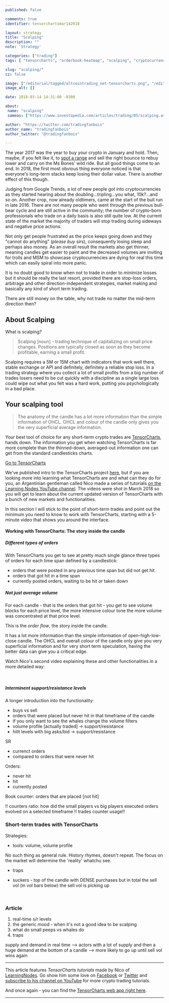 ```yaml
---
published: false

comments: true
identifier: tensorchartsmar142018

layout: strategy
title: "Scalping"
description: ""
note: 'Strategy'

categories: ["trading"]
tags: [ "tensorcharts", "orderbook-heatmap", "scalping", "cryptocurrency-trading"]

slug: "scalping/"
cz: false

image: ["/editorial/tagged/altcointrading_net-tensorcharts.png", "/editorial/tagged/tensorcharts-trap.png"]
image_alt: []

date: 2018-03-14 14:31:00 -0300

about:
 name: "scalping"
 sameas: ["https://www.investopedia.com/articles/trading/05/scalping.asp"]

author: "https://twitter.com/tradingfanbois"
author_name: "tradingfanbois"
author_twitter: "@tradingfanbois"

---
```


The year 2017 was the year to buy your crypto in January and hold. Then, maybe, if you felt like it, to [spot a range](/strategy/wyckoff-ranging-markets) and sell the right bounce to rebuy lower and carry on the Ms Bones' wild ride. But all good things come to an end. In 2018, the first most obvious thing everyone noticed is that everyone's long-term stacks keep losing their dollar value. There is another effect of this though.

Judging from Google Trends, a lot of new people got into cryptocurrencies as they started hearing about the doubling...tripling...you what, 10k?...and so on. Another crop, now already oldtimers, came at the start of the bull run in late 2016. There are not many people who went through the previous bull-bear cycle and are still active in the community; the number of crypto-born professionals who trade on a daily basis is also still quite low. At the current state of the market the majority of traders will stop trading during sideways and negative price actions.

Not only get people frustrated as the price keeps going down and they "cannot do anything" (*please buy sirs*), consequently losing sleep and perhaps also money. As an overall result the markets also get thinner, meaning candles get easier to paint and the decreased volumes are inviting for trolls and MSM to showcase cryptocurrencies are dying for real this time which can easily spiral into more panic.

It is no doubt good to know when not to trade in order to minimize losses but it should be really the last resort, provided there are stop-loss orders, arbitrage and other direction-independent strategies, market making and basically any kind of short term trading.

There are still money on the table, why not trade no matter the mid-term direction then?

## About Scalping

What is scalping?

> Scalping [noun] - trading technique of capitalizing on small price changes. Positions are typically closed as soon as they become profitable, earning a small profit.

Scalping requires a 5M or 15M chart with indicators that work well there, stable exchange or API and definitely, definitely a reliable stop loss. In a trading strategy where you collect a lot of small profits from a big number of trades losers need to be cut quickly with a discipline as a single large loss could wipe out what you felt was a hard work, putting you psychologically in a bad place.

## Your scalping tool

> The anatomy of the candle has a lot more information than the simple information of OHCL. OHCL and colour of the candle only gives you the very superficial average information.


Your best tool of choice for any short-term crypto trades are [TensorCharts](https://tensorcharts.com), hands down. The information you get when watching TensorCharts is far more complete than the thinned-down, averaged-out information one can get from the standard candlesticks charts.

<p><a target="_blank" rel="noopener" class="button" href="https://tensorcharts.com">Go to TensorCharts</a></p>

We've published intro to the TensorCharts project [here](/tensorcharts), but if you are looking more into learning what TensorCharts are and what can they do for you, an Argentinian gentleman called Nico made a series of tutorials [on the Learning Nodes YouTube channel](https://www.youtube.com/channel/UCvoU3qw-qRydTI--GGlIz9w). The videos were shot in March 2018 so you will get to learn about the current updated version of TensorCharts with a bunch of new markets and functionalities.

In this section I will stick to the point of short-term trades and point out the minimum you need to know to work with TensorCharts, starting with a 5-minute video that shows you around the interface.

<amp-youtube data-videoid="DUkFI5CaA7A" layout="responsive" width="700" height="360"></amp-youtube>

#### Working with TensorCharts: The story inside the candle

##### Different types of orders

With TensorCharts you get to see at pretty much single glance three types of orders for each time span defined by a candlestick:

* orders that were posted in any previous time span but did not get hit
* orders that got hit in a time span
* currently posted orders, waiting to be hit or taken down

##### Not just average volume

For each candle - that is the orders that got hit - you get to see volume blocks for each price level, the more intensive colour tone the more volume was concentrated at that price level.

This is the *order flow*, the story inside the candle.

It has a lot more information than the simple information of open-high-low-close candle. The OHCL and overall colour of the candle only give you very superficial information and for very short term speculation, having the better data can give you a critical edge.

Watch Nico's second video explaining these and other functionalities in a more detailed way:

<amp-youtube
          data-videoid="vybi2XuUHbg"
          layout="responsive"
          width="700" height="360">
</amp-youtube>

<br>

##### Interminent support/resistance levels



A longer introduction into the functionality:

* buys vs sell
* orders that were placed but never hit in that timeframe of the candle
* if you only want to see the whales change the volume filters
* volume profile [actually traded] -> support/resistance
* hilit levels with big asks/bid -> support/resistance


SR
* currenct orders
* compared to orders that were never hit


Orders:
* never hit
* hit
* currently posted

Book counter: orders that are placed [not hit]

!! counters ratio: how did the small players vs big players executed orders evolved on a selected timeframe
!! trades counter usage!!


### Short-term trades with TensorCharts


Strategies:

* tools: volume, volume profile

No such thing as general rule. History rhymes, doesn't repeat. The focus on the market will determine the 'reality' whatchu see.

* traps

* suckers - top of the candle with DENSE purchases but in total the sell vol (in vol bars below) the sell vol is picking up  

<amp-youtube
          data-videoid="d125WyqFO24"
          layout="responsive"
          width="700" height="360">
</amp-youtube>

<br>


### Article


1. real-time s/r levels
2. the generic mood - when it's not a good idea to be scalping
3. what do small peeps vs whales do
4. traps

supply and demand in real time --> actors with a lot of supply and then a huge demand at the bottom of a candle --> more likely to go up until sell vol wins again








________________________

This article features *TensorCharts tutorials* made by Nico of [LearningNodes](http://www.learningnodes.com). Go show him some love on [Facebook](https://www.facebook.com/LearningNodes/) or [Twitter](https://twitter.com/NicoIzco) and [subscribe to his channel on YouTube](https://www.youtube.com/channel/UCvoU3qw-qRydTI--GGlIz9w) for more crypto trading tutorials.

And once again - you can find the [TensorCharts web app right here](https://tensorcharts.com).

________________________
